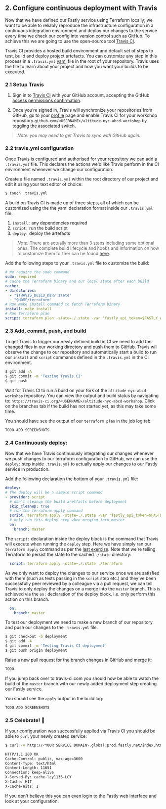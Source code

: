 ## 2. Configure continuous deployment with Travis

Now that we have defined our Fastly service using Terraform locally; we want to be able to reliably reproduce the infrastructure configuration in a continuous integration environment and deploy our changes to the service every time we check our config into version control such as GitHub. To achieve this we are going to use the open-source tool [Travis CI](https://travis-ci.org/).

Travis CI provides a hosted build environment and default set of steps to test, build and deploy project artefacts. You can customize any step in this process in a `.travis.yml` [yaml](http://yaml.org/) file in the root of your repository. Travis uses the file to learn about your project and how you want your builds to be executed.

### 2.1 Setup Travis 
1. Sign in to [Travis CI](https://travis-ci.org/auth) with your GitHub account, accepting the GitHub [access permissions confirmation](https://docs.travis-ci.com/user/github-oauth-scopes).

2. Once you’re signed in, Travis will synchronize your repositories from GitHub, go to your [profile](https://travis-ci.org/profile) page and enable Travis CI for your workshop repository `github.com/<USERNAME>/altitude-nyc-abcd-workshop` by toggling the associated switch.

> _Note: you may need to get Travis to sync with GitHub again._

### 2.2 travis.yml configuration
Once Travis is configured and authorised for your repository we can add a `.travis.yml` file. This declares the actions we'd like Travis perform in the CI environment whenever we change our configuration.

Create a file named `.travis.yml` within the root directory of our project and edit it using your text editor of choice:
```sh
$ touch .travis.yml
```

A build on Travis CI is made up of three steps, all of which can be customized using the the yaml declaration format inside our `.travis.yml` file:
1. `install:` any dependencies required
2. `script:` run the build script
3. `deploy:` deploy the artefacts

> _Note:_
> There are actually more than 3 steps including some optional ones. The complete build lifecycle and hooks and information on how to customize them further can be found [here](https://docs.travis-ci.com/user/customizing-the-build#The-Build-Lifecycle).

Add the following steps to your `.travis.yml` file to customize the build: 

```yml
# We require the sudo command
sudo: required
# Cache the Terraform binary and our local state after each build
cache:
- directories:
  - "$TRAVIS_BUILD_DIR/.state"
  - "$HOME/terraform"
# Run make install command to fetch Terraform binary
install: make install
# Run Terraform plan
script: terraform plan -state=./.state -var 'fastly_api_token=$FASTLY_API_TOKEN' ./terraform
```

### 2.3 Add, commit, push, and build
To get Travis to trigger our newly defined build in CI we need to add the changed files in our working directory and push them to GitHub. Travis will observe the change to our repository and automatically start a build to run our `install` and `script` commands defined in the `.travis.yml` in the CI environment.

```sh
$ git add -A
$ git commit -m 'Testing Travis CI'
$ git push
```

Wait for Travis CI to run a build on your fork of the `altitude-nyc-abcd-workshop` repository. You can view the output and build status by navigating to: `https://travis-ci.org/<USERNAME>/altitude-nyc-abcd-workshop`. Click on the branches tab if the build has not started yet, as this may take some time.

You should have see the output of our `terraform plan` in the job log tab:
```sh
TODO ADD SCREENSHOTS
```

### 2.4 Continuously deploy:
Now that we have Travis continuously integrating our changes whenever we push changes to our terraform configuration to GitHub, we can use the `deploy:` step inside `.travis.yml` to actually apply our changes to our Fastly service in production.

Add the following declaration the bottom of your `.travis.yml` file:

```yml
deploy:
# The deploy will be a simple script command
- provider: script
  # don't cleanup the build aretfacts before deployment
  skip_cleanup: true
  # run the terraform apply command
  script: terraform apply -state=./.state -var 'fastly_api_token=$FASTLY_API_TOKEN' ./terraform
  # only run this deploy step when merging into master
  on:
    branch: master
```

The `script:` declaration inside the deploy block is the command that Travis will execute when running the `deploy` step. Here we have simply ran our `terraform apply` command as per the [last exercise](../1.md). Note that we're telling Terraform to persist the state to the cached `./state` directory:
```yml
  script: terraform apply -state=./.state ./terraform
```

As we only want to deploy the changes to our service once we are satisfied with them (such as tests passing in the `script` step etc.) and they've been successfully peer reviewed by a colleague via a pull request, we can tell Travis to only deploy the changes on a merge into the `master` branch. This is achieved via the `on:` declaration of the deploy block. I.e. only perform this action on this branch.
```yml
  on:
    branch: master
```

To test our deployment we need to make a new branch of our repository and push our changes to the `.travis.yml` file.
```sh
$ git checkout -b deployment
$ git add -A
$ git commit -m 'Testing Travis CI deployment'
$ git push origin deployment
```

Raise a new pull request for the branch changes in GitHub and merge it:
```sh
TODO
```

If you jump back over to travis-ci.com you should now be able to watch the build of the `master` branch with our newly added deployment step creating our Fastly service. 

You should see the `apply` output in the build log:
```sh 
TODO ADD SCREENSHOTS
```

### 2.5 Celebrate! 🎉
If your configuration was successfully applied via Travis CI you should be able to `curl` your newly created service:
```sh 
$ curl -v http://<YOUR SERVICE DOMAIN>.global.prod.fastly.net/index.html

HTTP/1.1 200 OK
Cache-Control: public, max-age=3600
Content-Type: text/html
Content-Length: 11651
Connection: keep-alive
X-Served-By: cache-lcy1136-LCY
X-Cache: HIT
X-Cache-Hits: 1
```
If you don't believe this you can even login to the Fastly web interface and look at your configuration.


